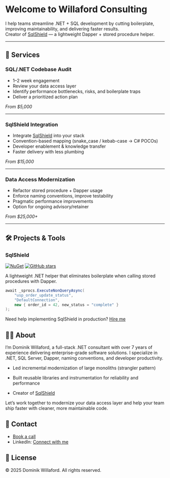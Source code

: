 # Welcome to Willaford Consulting

I help teams streamline .NET + SQL development by cutting boilerplate, improving maintainability, and delivering faster results.  
Creator of [SqlShield](https://github.com/Dominik-Willaford/SqlShield) — a lightweight Dapper + stored procedure helper.

---

## 🚀 Services

### SQL/.NET Codebase Audit
- 1–2 week engagement  
- Review your data access layer  
- Identify performance bottlenecks, risks, and boilerplate traps  
- Deliver a prioritized action plan  

*From $5,000*

---

### SqlShield Integration
- Integrate [SqlShield](https://www.nuget.org/packages/SqlShield/) into your stack  
- Convention-based mapping (snake_case / kebab-case → C# POCOs)  
- Developer enablement & knowledge transfer  
- Faster delivery with less plumbing  

*From $15,000*

---

### Data Access Modernization
- Refactor stored procedure + Dapper usage  
- Enforce naming conventions, improve testability  
- Pragmatic performance improvements  
- Option for ongoing advisory/retainer  

*From $25,000+*

---

## 🛠 Projects & Tools

### SqlShield

[![NuGet](https://img.shields.io/nuget/v/SqlShield)](https://www.nuget.org/packages/SqlShield/)
[![GitHub stars](https://img.shields.io/github/stars/Dominik-Willaford/SqlShield?style=social)](https://github.com/Dominik-Willaford/SqlShield)

A lightweight .NET helper that eliminates boilerplate when calling stored procedures with Dapper.

```csharp
await _sprocs.ExecuteNonQueryAsync(
    "usp_order_update_status",
    "DefaultConnection",
    new { order_id = 42, new_status = "complete" }
);
```
Need help implementing SqlShield in production? [Hire me]([https://calendly.com](https://calendly.com/dwillaford88/30min))

## 👨‍💻 About

I’m Dominik Willaford, a full-stack .NET consultant with over 7 years of experience delivering enterprise-grade software solutions.
I specialize in .NET, SQL Server, Dapper, naming conventions, and developer productivity.

- Led incremental modernization of large monoliths (strangler pattern)

- Built reusable libraries and instrumentation for reliability and performance

- Creator of [SqlShield](https://www.nuget.org/packages/SqlShield/)

Let’s work together to modernize your data access layer and help your team ship faster with cleaner, more maintainable code.

## 📩 Contact
- [Book a call]([https://calendly.com](https://calendly.com/dwillaford88/30min))
- LinkedIn: [Connect with me](https://www.linkedin.com/in/dominik-willaford/)

## 📜 License
© 2025 Dominik Willaford. All rights reserved.
